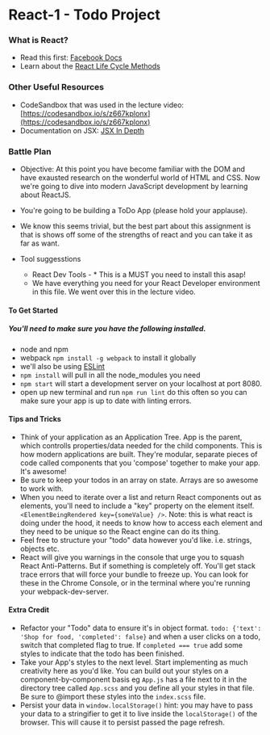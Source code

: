 # React-1 - Todo Project 

### What is React?
- Read this first: [Facebook Docs](https://facebook.github.io/react/docs/hello-world.html)
- Learn about the [React Life Cycle Methods](https://engineering.musefind.com/react-lifecycle-methods-how-and-when-to-use-them-2111a1b692b1)

### Other Useful Resources
- CodeSandbox that was used in the lecture video: [https://codesandbox.io/s/z667kplonx](https://codesandbox.io/s/z667kplonx)
- Documentation on JSX: [JSX In Depth](https://facebook.github.io/react/docs/jsx-in-depth.html)

### Battle Plan
 - Objective: At this point you have become familiar with the DOM and have exausted research on the wonderful world of HTML and CSS. Now we're going to dive into modern JavaScript development by learning about ReactJS.
 - You're going to be building a ToDo App (please hold your applause).
 - We know this seems trivial, but the best part about this assignment is that is shows off some of the strengths of react and you can take it as far as want.

  - Tool suggesstions
    - React Dev Tools - * This is a MUST you need to install this asap!
    - We have everything you need for your React Developer environment in this file. We went over this in the lecture video.

#### To Get Started
##### You'll need to make sure you have the following installed.
  - node and npm
  - webpack `npm install -g webpack` to install it globally
  - we'll also be using [ESLint](https://www.npmjs.com/package/eslint-watch)
  - `npm install` will pull in all the node_modules you need
  - `npm start` will start a development server on your localhost at port 8080.
  - open up new terminal and run `npm run lint` do this often so you can make sure your app is up to date with linting errors.

#### Tips and Tricks
  - Think of your application as an Application Tree. App is the parent, which controlls properties/data needed for the child components. This is how modern applications are built. They're modular, separate pieces of code called components that you 'compose' together to make your app. It's awesome!
  - Be sure to keep your todos in an array on state. Arrays are so awesome to work with.
  - When you need to iterate over a list and return React components out as elements, you'll need to include a "key" property on the element itself. `<ElementBeingRendered key={someValue} />`. Note: this is what react is doing under the hood, it needs to know how to access each element and they need to be unique so the React engine can do its thing. 
  - Feel free to structure your "todo" data however you'd like. i.e. strings, objects etc. 
  - React will give you warnings in the console that urge you to squash React Anti-Patterns. But if something is completely off. You'll get stack trace errors that will force your bundle to freeze up. You can look for these in the Chrome Console, or in the terminal where you're running your webpack-dev-server.

#### Extra Credit
  - Refactor your "Todo" data to ensure it's in object format. `todo: {'text': 'Shop for food, 'completed': false}` and when a user clicks on a todo, switch that completed flag to true. If `completed === true` add some styles to indicate that the todo has been finished. 
  - Take your App's styles to the next level. Start implementing as much creativity here as you'd like. You can build out your styles on a component-by-component basis eg `App.js` has a file next to it in the directory tree called `App.scss` and you define all your styles in that file. Be sure to @import these styles into the `index.scss` file. 
  - Persist your data in `window.localStorage()` hint: you may have to pass your data to a stringifier to get it to live inside the `localStorage()` of the browser. This will cause it to persist passed the page refresh. 
